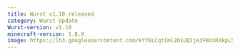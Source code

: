 ```yaml
---
title: Wurst v1.10 released
category: Wurst Update
Wurst-version: v1.10
minecraft-version: 1.8.X
image: https://lh3.googleusercontent.com/kYfKLCqtIml2b1UQIje3FWzXKXkpL54BZxxGlMtseFkFkIJZmxNODngaJ3iED89pIqGK0JsKf8odJR0ElvhS_K1oT__qBjIk2jU6qzvdfXxB7s2AkxJSFl-zcDmDaUW2eeTRFD2BIAAEiRfdx9Bw0pzdOOBLMj1mxenS694CSlbIHK2mvbHZVZCX5Uc3AFXaCTm_ONkwR1g5dDOZt461WW3ZTWWJAxxKHOi7QDkEzQQ6uVPji-BAHStIiUPvb36bPMvQi-EFAb16TOv-hzsc-WsC3XrJY_YPRkoz5I0kiOMEtDbBoDC-c3FIytNwZ6qOuv7GcIRDq01NblxjJ40-i4dghq1iLPZYXcC7ySUZWkRMIgQ3gNSWb_BCNNSMA2Kh_ByAIUx_WrmTPfdSenLNB9EdFV5rTgo0SNruOoysWpgxQD9WNv1IBcD5ZoPf3M1BGrsno4tQhxllLfTrE6uVRBOSwbjxkMmR1sxt_hDUjBVZjrzuAEU_bEYgw9scaoCflmXK6EGwA4WsLxTY_siRB3CyKSdTLwhWw3lrU2lugXMx3X7Zwcche65R8H_im6wKd1MigX2ixQ9gBtK0vZGrwPLVj0WcjCCL1pbXtYfYRyyPxQSb=w1280-h720-no
---
```

